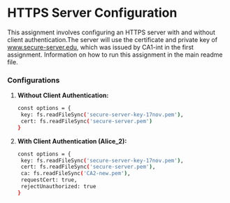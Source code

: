 # HTTPS Server Configuration

This assignment involves configuring an HTTPS server with and without client authentication.The server will use the certificate and private key of www.secure-server.edu, which was issued by CA1-int in the first assignment.
Information on how to run this assignment in the main readme file.

### Configurations


1. **Without Client Authentication:**
    
    
   ```bash
   const options = {
    key: fs.readFileSync('secure-server-key-17nov.pem'),
    cert: fs.readFileSync('secure-server.pem')
   }
   ```

2. **With Client Authentication (Alice_2):**
   ```bash
   const options = {
    key: fs.readFileSync('secure-server-key-17nov.pem'),
    cert: fs.readFileSync('secure-server.pem'),
    ca: fs.readFileSync('CA2-new.pem'),
    requestCert: true,
    rejectUnauthorized: true
   }
   ```
